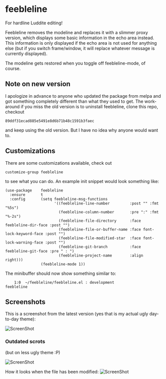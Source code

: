 # feebleline
For hardline Luddite editing!

Feebleline removes the modeline and replaces it with a slimmer proxy
version, which displays some basic information in the echo area
instead.  This information is only displayed if the echo area is not used
for anything else (but if you switch frame/window, it will replace whatever
message is currently displayed).

The modeline gets restored when you toggle off feebleline-mode, of course.

## Note on new version

I apologize in advance to anyone who updated the package from melpa and got
something completely different than what they used to get. The work-around if
you miss the old version is to uninstall feebleline, clone this repo, checkout

    89ddf31ecad885e5491e8d6b71b48c1591b3faec

and keep using the old version. But I have no idea why anyone would want to.

## Customizations
There are some customizations available, check out

    customize-group feebleline

to see what you can do. An example init snippet would look something like:

    (use-package    feebleline
      :ensure       t
      :config       (setq feebleline-msg-functions
                          '((feebleline-line-number         :post "" :fmt "%5s")
                            (feebleline-column-number       :pre ":" :fmt "%-2s")
                            (feebleline-file-directory      :face feebleline-dir-face :post "")
                            (feebleline-file-or-buffer-name :face font-lock-keyword-face :post "")
                            (feebleline-file-modified-star  :face font-lock-warning-face :post "")
                            (feebleline-git-branch          :face feebleline-git-face :pre " : ")
                            (feebleline-project-name        :align right)))
                    (feebleline-mode 1))

The minibuffer should now show something similar to:

        1:0  ~/feebleline/feebleline.el : development                                                feebleline

## Screenshots
This is a screenshot from the latest version (yes that is my
actual ugly day-to-day theme):

![ScreenShot](scrot_v1_1.png)

### Outdated scrots

(but on less ugly theme :P)

![ScreenShot](scrot2.png)

How it looks when the file has been modified:
![ScreenShot](scrot3.png)

